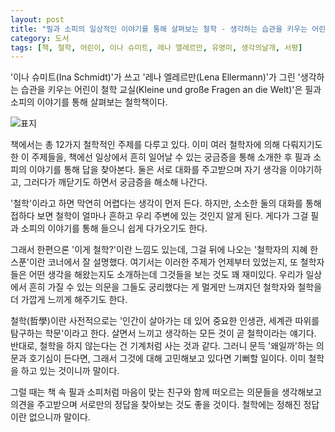```yaml
---
layout: post
title: "필과 소피의 일상적인 이야기를 통해 살펴보는 철학 - 생각하는 습관을 키우는 어린이 철학 교실"
category: 도서
tags: [책, 철학, 어린이, 이나 슈미트, 레나 엘레르만, 유영미, 생각의날개, 서평]
---
```


'이나 슈미트(Ina Schmidt)'가 쓰고
'레나 엘레르만(Lena Ellermann)'가 그린
'생각하는 습관을 키우는 어린이 철학 교실(Kleine und große Fragen an die Welt)'은
필과 소피의 이야기를 통해 살펴보는 철학책이다.

![표지](https://lh3.googleusercontent.com/MkWt_A4jdxsYG5S6pXETk_4BpGenZRLxxT5ZMw0UTgroTwbWNFYdQLs1AXKF78iRKoQHzDaaGckk0A=s480)

책에서는 총 12가지 철학적인 주제를 다루고 있다.
이미 여러 철학자에 의해 다뤄지기도 한 이 주제들을,
책에선 일상에서 흔히 일어날 수 있는 궁금증을 통해 소개한 후
필과 소피의 이야기를 통해 답을 찾아본다.
둘은 서로 대화를 주고받으며 자기 생각을 이야기하고,
그러다가 깨닫기도 하면서 궁금증을 해소해 나간다.

'철학'이라고 하면 막연히 어렵다는 생각이 먼저 든다.
하지만, 소소한 둘의 대화를 통해 접하다 보면
철학이 얼마나 흔하고 우리 주변에 있는 것인지 알게 된다.
게다가 그걸 필과 소피의 이야기를 통해 들으니 쉽게 다가오기도 한다.

그래서 한편으론 '이게 철학?'이란 느낌도 있는데,
그걸 뒤에 나오는 '철학자의 지혜 한 스푼'이란 코너에서 잘 설명했다.
여기서는 이러한 주제가 언제부터 있었는지,
또 철학자들은 어떤 생각을 해왔는지도 소개하는데
그것들을 보는 것도 꽤 재미있다.
우리가 일상에서 흔히 가질 수 있는 의문을 그들도 궁리했다는 게
멀게만 느껴지던 철학자와 철학을 더 가깝게 느끼게 해주기도 한다.

철학(哲學)이란 사전적으로는 '인간이 살아가는 데 있어 중요한 인생관, 세계관 따위를 탐구하는 학문'이라고 한다.
살면서 느끼고 생각하는 모든 것이 곧 철학이라는 얘기다.
반대로, 철학을 하지 않는다는 건 기계처럼 사는 것과 같다.
그러니 문득 '왜일까'하는 의문과 호기심이 든다면,
그래서 그것에 대해 고민해보고 있다면
기뻐할 일이다.
이미 철학을 하고 있는 것이니까 말이다.

그럴 때는 책 속 필과 소피처럼 마음이 맞는 친구와 함께
떠오르는 의문들을 생각해보고
의견을 주고받으며
서로만의 정답을 찾아보는 것도 좋을 것이다.
철학에는 정해진 정답이란 없으니까 말이다.
